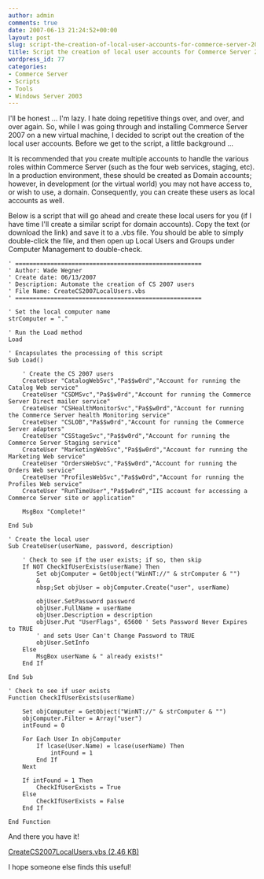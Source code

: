 ```yaml
---
author: admin
comments: true
date: 2007-06-13 21:24:52+00:00
layout: post
slug: script-the-creation-of-local-user-accounts-for-commerce-server-2007
title: Script the creation of local user accounts for Commerce Server 2007
wordpress_id: 77
categories:
- Commerce Server
- Scripts
- Tools
- Windows Server 2003
---
```


I'll be honest ... I'm lazy. I hate doing repetitive things over, and over, and over again. So, while I was going through and installing Commerce Server 2007 on a new virtual machine, I decided to script out the creation of the local user accounts. Before we get to the script, a little background ...

It is recommended that you create multiple accounts to handle the various roles within Commerce Server (such as the four web services, staging, etc). In a production environment, these should be created as Domain accounts; however, in development (or the virtual world) you may not have access to, or wish to use, a domain. Consequently, you can create these users as local accounts as well.

Below is a script that will go ahead and create these local users for you (if I have time I'll create a similar script for domain accounts). Copy the text (or download the link) and save it to a .vbs file. You should be able to simply double-click the file, and then open up Local Users and Groups under Computer Management to double-check.

	' =====================================================  
	' Author: Wade Wegner  
	' Create date: 06/13/2007  
	' Description: Automate the creation of CS 2007 users  
	' File Name: CreateCS2007LocalUsers.vbs  
	' =====================================================  
	  
	' Set the local computer name  
	strComputer = "."  
	  
	' Run the Load method  
	Load  
	  
	' Encapsulates the processing of this script  
	Sub Load()  
	  
		' Create the CS 2007 users  
		CreateUser "CatalogWebSvc","Pa$$w0rd","Account for running the Catalog Web service"  
		CreateUser "CSDMSvc","Pa$$w0rd","Account for running the Commerce Server Direct mailer service"  
		CreateUser "CSHealthMonitorSvc","Pa$$w0rd","Account for running the Commerce Server health Monitoring service"  
		CreateUser "CSLOB","Pa$$w0rd","Account for running the Commerce Server adapters"  
		CreateUser "CSStageSvc","Pa$$w0rd","Account for running the Commerce Server Staging service"  
		CreateUser "MarketingWebSvc","Pa$$w0rd","Account for running the Marketing Web service"  
		CreateUser "OrdersWebSvc","Pa$$w0rd","Account for running the Orders Web service"  
		CreateUser "ProfilesWebSvc","Pa$$w0rd","Account for running the Profiles Web service"  
		CreateUser "RunTimeUser","Pa$$w0rd","IIS account for accessing a Commerce Server site or application"  
		  
		MsgBox "Complete!"  
	  
	End Sub  
	  
	' Create the local user  
	Sub CreateUser(userName, password, description)  
		  
		' Check to see if the user exists; if so, then skip  
		If NOT CheckIfUserExists(userName) Then  
			Set objComputer = GetObject("WinNT://" & strComputer & "")  
			&
			nbsp;Set objUser = objComputer.Create("user", userName)  
			  
			objUser.SetPassword password  
			objUser.FullName = userName  
			objUser.Description = description  
			objUser.Put "UserFlags", 65600 ' Sets Password Never Expires to TRUE  
			' and sets User Can't Change Password to TRUE  
			objUser.SetInfo  
		Else  
			MsgBox userName & " already exists!"  
		End If  
	  
	End Sub  
	  
	' Check to see if user exists  
	Function CheckIfUserExists(userName)  
		  
		Set objComputer = GetObject("WinNT://" & strComputer & "")  
		objComputer.Filter = Array("user")  
		intFound = 0  
		  
		For Each User In objComputer  
			If lcase(User.Name) = lcase(userName) Then  
				intFound = 1   
			End If   
		Next  
		  
		If intFound = 1 Then  
			CheckIfUserExists = True  
		Else  
			CheckIfUserExists = False  
		End If  
	  
	End Function

And there you have it!

[CreateCS2007LocalUsers.vbs (2.46 KB)](https://wadewegner.blob.core.windows.net/wordpress/content/binary/CreateCS2007LocalUsers.vbs)

I hope someone else finds this useful!